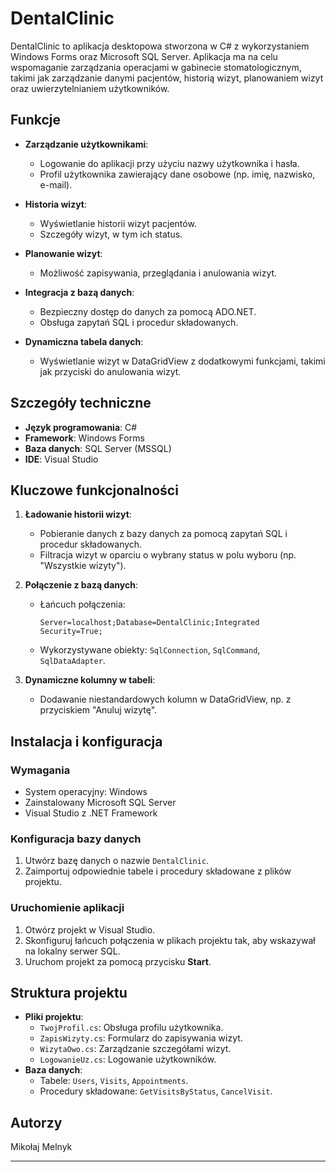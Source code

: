 # DentalClinic

DentalClinic to aplikacja desktopowa stworzona w C# z wykorzystaniem Windows Forms oraz Microsoft SQL Server. Aplikacja ma na celu wspomaganie zarządzania operacjami w gabinecie stomatologicznym, takimi jak zarządzanie danymi pacjentów, historią wizyt, planowaniem wizyt oraz uwierzytelnianiem użytkowników.

## Funkcje
- **Zarządzanie użytkownikami**:
  - Logowanie do aplikacji przy użyciu nazwy użytkownika i hasła.
  - Profil użytkownika zawierający dane osobowe (np. imię, nazwisko, e-mail).

- **Historia wizyt**:
  - Wyświetlanie historii wizyt pacjentów.
  - Szczegóły wizyt, w tym ich status.

- **Planowanie wizyt**:
  - Możliwość zapisywania, przeglądania i anulowania wizyt.

- **Integracja z bazą danych**:
  - Bezpieczny dostęp do danych za pomocą ADO.NET.
  - Obsługa zapytań SQL i procedur składowanych.

- **Dynamiczna tabela danych**:
  - Wyświetlanie wizyt w DataGridView z dodatkowymi funkcjami, takimi jak przyciski do anulowania wizyt.

## Szczegóły techniczne
- **Język programowania**: C#
- **Framework**: Windows Forms
- **Baza danych**: SQL Server (MSSQL)
- **IDE**: Visual Studio

## Kluczowe funkcjonalności
1. **Ładowanie historii wizyt**:
   - Pobieranie danych z bazy danych za pomocą zapytań SQL i procedur składowanych.
   - Filtracja wizyt w oparciu o wybrany status w polu wyboru (np. "Wszystkie wizyty").

2. **Połączenie z bazą danych**:
   - Łańcuch połączenia:
     ```plaintext
     Server=localhost;Database=DentalClinic;Integrated Security=True;
     ```
   - Wykorzystywane obiekty: `SqlConnection`, `SqlCommand`, `SqlDataAdapter`.

3. **Dynamiczne kolumny w tabeli**:
   - Dodawanie niestandardowych kolumn w DataGridView, np. z przyciskiem "Anuluj wizytę".

## Instalacja i konfiguracja

### Wymagania
- System operacyjny: Windows
- Zainstalowany Microsoft SQL Server
- Visual Studio z .NET Framework

### Konfiguracja bazy danych
1. Utwórz bazę danych o nazwie `DentalClinic`.
2. Zaimportuj odpowiednie tabele i procedury składowane z plików projektu.

### Uruchomienie aplikacji
1. Otwórz projekt w Visual Studio.
2. Skonfiguruj łańcuch połączenia w plikach projektu tak, aby wskazywał na lokalny serwer SQL.
3. Uruchom projekt za pomocą przycisku **Start**.

## Struktura projektu
- **Pliki projektu**:
  - `TwojProfil.cs`: Obsługa profilu użytkownika.
  - `ZapisWizyty.cs`: Formularz do zapisywania wizyt.
  - `WizytaOwo.cs`: Zarządzanie szczegółami wizyt.
  - `LogowanieUz.cs`: Logowanie użytkowników.
- **Baza danych**:
  - Tabele: `Users`, `Visits`, `Appointments`.
  - Procedury składowane: `GetVisitsByStatus`, `CancelVisit`.

## Autorzy
Mikołaj Melnyk

---
